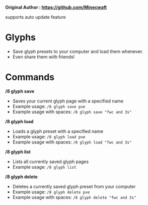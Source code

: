 **Original Author : https://github.com/Minecwaft**

supports auto update feature

# Glyphs

* Save glyph presets to your computer and load them whenever.
* Even share them with friends!

# Commands

__/8 glyph save__

* Saves your current glyph page with a specified name
* Example usage: `/8 glyph save pve`
* Example usage with spaces: `/8 glyph save "fwc and 3s"`

__/8 glyph load__

* Loads a glyph preset with a specified name
* Example usage: `/8 glyph load pve`
* Example usage with spaces: `/8 glyph load "fwc and 3s"`

__/8 glyph list__

* Lists all currently saved glyph pages
* Example usage: `/8 glyph list`

__/8 glyph delete__
* Deletes a currently saved glyph preset from your computer
* Example usage: `/8 glyph delete pve`
* Example usage with spaces: `/8 glyph delete "fwc and 3s"`

